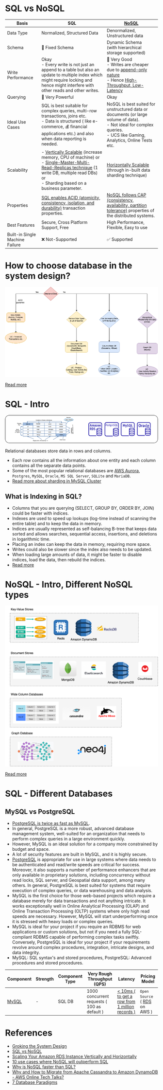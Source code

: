 
# SQL vs NoSQL

| Basis                           | SQL                                                                                                                                                                                                                                                                                                                                                | [NoSQL](NoSQL-Databases)                                                                                                                                                     |
|---------------------------------|----------------------------------------------------------------------------------------------------------------------------------------------------------------------------------------------------------------------------------------------------------------------------------------------------------------------------------------------------|------------------------------------------------------------------------------------------------------------------------------------------------------------------------------|
| Data Type                       | Normalized, Structured Data                                                                                                                                                                                                                                                                                                                        | Denormalized, Unstructured data                                                                                                                                              |
| Schema                          | :hammer: Fixed Schema                                                                                                                                                                                                                                                                                                                              | Dynamic Schema <br/>(with hierarchical storage supported)                                                                                                                    |
| Write Performance               | Okay<br/>- Every write is not just an append to a table but also an update to multiple index which might require locking and hence might interfere with other reads and other writes.                                                                                                                                                              | :muscle: Very Good<br/>- Writes are cheaper due to [append-only nature](../0_SystemGlossaries/AppendOnlyDataStructure.md)<br/>- Hence [High-Throughput, Low-Latency](../0_SystemGlossaries/LatencyThroughput.md)               |
| Querying                        | :muscle: Very Powerful                                                                                                                                                                                                                                                                                                                             | Okay                                                                                                                                                                         |
| Ideal Use Cases                 | SQL is best suitable for complex queries, multi-row transactions, joins etc. <br/>- Data is structured ( like e-commerce, :moneybag: financial applications etc.) and also when data reporting is needed.                                                                                                                                          | NoSQL is best suited for unstructured data or documents (or large volume of data). <br/>- Not ideal for complex queries.<br/>- UCS like Gaming, Analytics, Online Tests etc. |
| Scalability                     | - [Vertically Scalable](../0_SystemGlossaries/Scalability/DBScalability.md#vertical-scalability--scale-up-) (increase memory, CPU of machine) or <br/>- [Single-Master-Multi-Read-Replicas technique](../0_SystemGlossaries/Scalability/DBScalability.md#db---horizontal-scaling-techniques) (1 write DB, multiple read DBs) or <br/>- Sharding based on a business parameter. | [Horizontally Scalable](../0_SystemGlossaries/Scalability/DBScalability.md#db---horizontal-scaling-techniques) (through in-built data sharding technique)                                  |
| Properties                      | [SQL enables ACID (atomicity, consistency, isolation, and durability)](../0_SystemGlossaries/ACIDPropertyTransaction.md) transaction properties.                                                                                                                                                                                                   | [NoSQL follows CAP (consistency, availability, partition tolerance)](../0_SystemGlossaries/CAPTheorem.md) properties of the distributed systems.                             |
| Best Features                   | Secure, Cross Platform Support, Free                                                                                                                                                                                                                                                                                                               | High Performance, Flexible, Easy to use                                                                                                                                      |
| Built-in Single Machine Failure | :x: Not-Supported                                                                                                                                                                                                                                                                                                                                  | :white_check_mark: Supported                                                                                                                                                 |

# How to choose database in the system design?

![img.png](assests/DecideDatabase.drawio.png)

[Read more](DecideDatabase.md)

# SQL - Intro

![img.png](assests/SQLDifferentTypes.png)

Relational databases store data in rows and columns.
- Each row contains all the information about one entity and each column contains all the separate data points.
- Some of the most popular relational databases are [AWS Aurora](../../2_AWSComponents/6_DatabaseServices/AmazonRDSAurora/Readme.md), `Postgres`, `MySQL`, `Oracle`, `MS SQL Server`, `SQLite` and `MariaDB`.
- [Read more about sharding in MySQL Cluster](https://www.mysql.com/products/cluster/scalability.html)

## What is Indexing in SQL?
- Columns that you are querying (SELECT, GROUP BY, ORDER BY, JOIN) could be faster with indices.
- Indexes are used to speed up lookups (log-time instead of scanning the entire table) and to keep the data in memory.
- Indices are usually represented as self-balancing B-tree that keeps data sorted and allows searches, sequential access, insertions, and deletions in logarithmic time.
- Placing an index can keep the data in memory, requiring more space.
- Writes could also be slower since the index also needs to be updated.
- When loading large amounts of data, it might be faster to disable indices, load the data, then rebuild the indices.
- [Read more](https://github.com/donnemartin/system-design-primer#use-good-indices)

# NoSQL - Intro, Different NoSQL types

![img.png](NoSQL-Databases/assets/NoSQL-DifferentDBtypes.drawio.png)

[Read more](NoSQL-Databases/Readme.md)

# SQL - Different Databases

## MySQL vs PostgreSQL
- [PostgreSQL is twice as fast as MySQL](https://itnext.io/benchmark-databases-in-docker-mysql-postgresql-sql-server-7b129368eed7).
- In general, PostgreSQL is a more robust, advanced database management system, well-suited for an organization that needs to perform complex queries in a large environment quickly.
- However, MySQL is an ideal solution for a company more constrained by budget and space.
- A lot of security features are built in MySQL, and it is highly secure.
- [PostgreSQL](https://www.ibm.com/cloud/blog/postgresql-vs-mysql-whats-the-difference) is appropriate for use in large systems where data needs to be authenticated and read/write speeds are critical for success. Moreover, it also supports a number of performance enhancers that are only available in proprietary solutions, including concurrency without read locks, SQL server, and Geospatial data support, among many others. In general, PostgreSQL is best suited for systems that require execution of complex queries, or data warehousing and data analysis.
- MySQL is the first choice for those web-based projects which require a database merely for data transactions and not anything intricate. It works exceptionally well in Online Analytical Processing (OLAP) and Online Transaction Processing (OLTP) systems where only high read speeds are necessary. However, MySQL will start underperforming once it is stressed with heavy loads or complex queries.
- MySQL is ideal for your project if you require an RDBMS for web applications or custom solutions, but not if you need a fully SQL-compliant RDBMS capable of performing complex tasks swiftly. Conversely, PostgreSQL is ideal for your project if your requirements revolve around complex procedures, integration, intricate designs, and data integrity.
- MySQL: SQL syntax's and stored procedures, PostgreSQL: Advanced procedures and stored procedures.

| Component                                                                 | Strength                                | Component Type                | Very Rough Throughput (QPS)                 | Latency                                                                                                                      | Pricing Model                      |
|---------------------------------------------------------------------------|-----------------------------------------|-------------------------------|---------------------------------------------|------------------------------------------------------------------------------------------------------------------------------|------------------------------------|
| [MySQL](src/1_HLDDesignComponents/3_DatabaseComponents)                   | -                                       | SQL DB                        | 1000 concurrent requests ( 100 as default ) | [< 10ms ( to get a row from 1 million records )](https://www.quora.com/How-can-we-calculate-the-throughput-of-MySQL?share=1) | `Open Source` ( [RDS]() on AWS )   |                                                                                       |                                         |                               |                                             |                                                                                                                             |                                                            |


# References
- [Groking the System Design](https://www.educative.io/courses/grokking-the-system-design-interview/YQlK1mDPgpK)
- [SQL vs NoSQL](https://www.interviewbit.com/blog/sql-vs-nosql/)
- [Scaling Your Amazon RDS Instance Vertically and Horizontally](https://aws.amazon.com/blogs/database/scaling-your-amazon-rds-instance-vertically-and-horizontally/)
- [10 use cases where NoSQL will outperform SQL](https://www.networkworld.com/article/2999856/10-use-cases-where-nosql-will-outperform-sql.html)
- [Why is NoSQL faster than SQL?](https://softwareengineering.stackexchange.com/questions/175542/why-is-nosql-faster-than-sql)
- [Why and How to Migrate from Apache Cassandra to Amazon DynamoDB - AWS Online Tech Talks?](https://www.youtube.com/watch?v=WuDGvG_4kC8)
- [7 Database Paradigms](https://www.youtube.com/watch?v=G1rOthIU-uo)